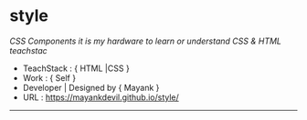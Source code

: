 # style

_CSS Components it is my hardware to learn or understand CSS & HTML teachstac_

- TeachStack : { HTML |CSS }
- Work : { Self }
- Developer | Designed by { Mayank }
- URL : https://mayankdevil.github.io/style/
---
